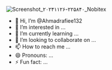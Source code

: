 ![Screenshot_۲۰۲۴۱۱۲۶-۲۲۵۸۴۰_Nobitex](https://github.com/user-attachments/assets/e92eb152-c31f-4b6c-bdb9-7588538e4c75)
- 👋 Hi, I’m @Ahmadrafiee132
- 👀 I’m interested in ...
- 🌱 I’m currently learning ...
- 💞️ I’m looking to collaborate on ...
- 📫 How to reach me ...
- 😄 Pronouns: ...
- ⚡ Fun fact: ...

<!---
Ahmadrafiee132/Ahmadrafiee132 is a ✨ special ✨ repository because its `README.md` (this file) appears on your GitHub profile.
You can click the Preview link to take a look at your changes.
--->
